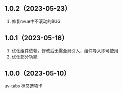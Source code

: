 ## 1.0.2（2023-05-23）
1. 修复nvue中不滚动的BUG
## 1.0.1（2023-05-16）
1. 优化组件依赖，修改后无需全局引入，组件导入即可使用
2. 优化部分功能
## 1.0.0（2023-05-10）
uv-tabs 标签选项卡

